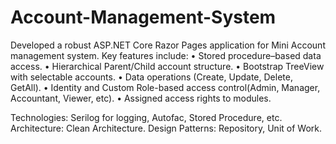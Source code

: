 # Account-Management-System


Developed a robust ASP.NET Core Razor Pages application for Mini Account management system.
Key features include:
• Stored procedure–based data access.
• Hierarchical Parent/Child account structure.
• Bootstrap TreeView with selectable accounts.
• Data operations (Create, Update, Delete, GetAll).
• Identity and Custom Role-based access control(Admin, Manager, Accountant, Viewer, etc).
• Assigned access rights to modules.

Technologies:
Serilog for logging, Autofac, Stored Procedure, etc.
Architecture:
Clean Architecture.
Design Patterns:
Repository, Unit of Work.
